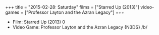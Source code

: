 +++
title = "2015-02-28: Saturday"
films = ["Starred Up (2013)"]
video-games = ["Professor Layton and the Azran Legacy"]
+++


* Film: Starred Up (2013) 0
* Video Game: Professor Layton and the Azran Legacy {N3DS} /b/